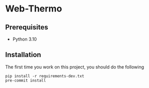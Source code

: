 # Web-Thermo

## Prerequisites

- Python 3.10

## Installation
<!-- https://www.architecture-performance.fr/ap_blog/some-pre-commit-git-hooks-for-python/ -->
The first time you work on this project, you should do the following
```
pip install -r requirements-dev.txt
pre-commit install
```
